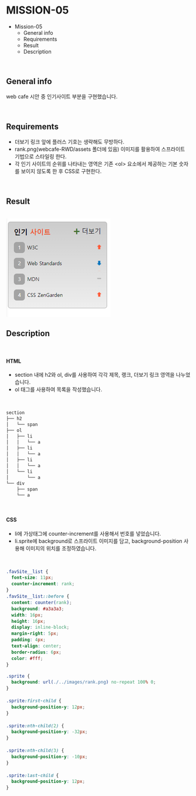 # MISSION-05

- Mission-05
  - General info
  - Requirements
  - Result
  - Description

<br>

## General info

web cafe 시안 중 인기사이트 부분을 구현했습니다.

<br>

## Requirements

- 더보기 링크 앞에 플러스 기호는 생략해도 무방하다.
- rank.png(webcafe-RWD/assets 폴더에 있음) 이미지를 활용하여 스프라이트 기법으로 스타일링 한다.
- 각 인기 사이트의 순위를 나타내는 영역은 기존 &lt;ol&gt; 요소에서 제공하는 기본 숫자를 보이지 않도록 한 후 CSS로 구현한다.

<br>

## Result

<br>

<img src="M5_result.png">

<br>

## Description

<br>

#### HTML

- section 내에 h2와 ol, div를 사용하여 각각 제목, 랭크, 더보기 링크 영역을 나누었습니다.
- ol 태그를 사용하여 목록을 작성했습니다.

<br>

```
section
├── h2
│   └── span
├── ol
│   ├── li
│   │   └── a
│   ├── li
│   │   └── a
│   ├── li
│   │   └── a
│   └── li
│       └── a
└── div
    ├── span
    └── a
```

<br>

#### CSS

- li에 가상태그에 counter-increment를 사용해서 번호를 넣었습니다.
- li.sprite에 background로 스프라이트 이미지를 담고, background-position 사용해 이미지의 위치를 조정하였습니다.

<br>

```CSS
.favSite__list {
  font-size: 11px;
  counter-increment: rank;
}
.favSite__list::before {
  content: counter(rank);
  background: #a3a3a3;
  width: 16px;
  height: 16px;
  display: inline-block;
  margin-right: 5px;
  padding: 4px;
  text-align: center;
  border-radius: 6px;
  color: #fff;
}
```

```CSS
.sprite {
  background: url(./../images/rank.png) no-repeat 100% 0;
}

.sprite:first-child {
  background-position-y: 12px;
}

.sprite:nth-child(2) {
  background-position-y: -32px;
}

.sprite:nth-child(3) {
  background-position-y: -10px;
}

.sprite:last-child {
  background-position-y: 12px;
}

```
